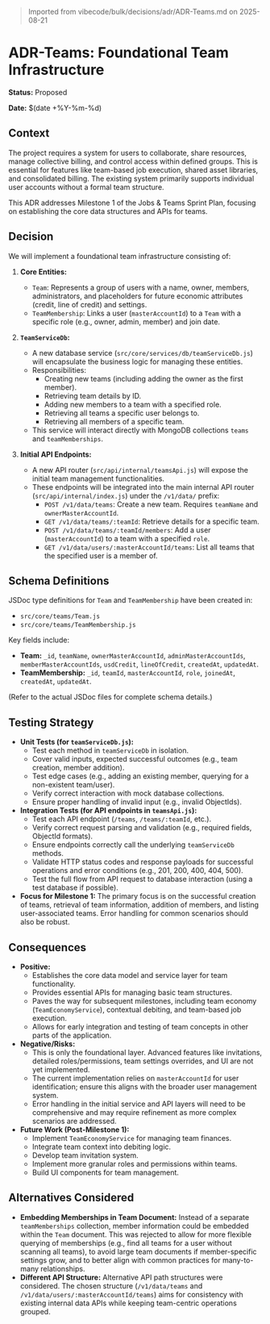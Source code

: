 > Imported from vibecode/bulk/decisions/adr/ADR-Teams.md on 2025-08-21

# ADR-Teams: Foundational Team Infrastructure

**Status:** Proposed

**Date:** $(date +%Y-%m-%d)

## Context

The project requires a system for users to collaborate, share resources, manage collective billing, and control access within defined groups. This is essential for features like team-based job execution, shared asset libraries, and consolidated billing. The existing system primarily supports individual user accounts without a formal team structure.

This ADR addresses Milestone 1 of the Jobs & Teams Sprint Plan, focusing on establishing the core data structures and APIs for teams.

## Decision

We will implement a foundational team infrastructure consisting of:

1.  **Core Entities:**
    *   `Team`: Represents a group of users with a name, owner, members, administrators, and placeholders for future economic attributes (credit, line of credit) and settings.
    *   `TeamMembership`: Links a user (`masterAccountId`) to a `Team` with a specific role (e.g., owner, admin, member) and join date.

2.  **`TeamServiceDb`:**
    *   A new database service (`src/core/services/db/teamServiceDb.js`) will encapsulate the business logic for managing these entities.
    *   Responsibilities:
        *   Creating new teams (including adding the owner as the first member).
        *   Retrieving team details by ID.
        *   Adding new members to a team with a specified role.
        *   Retrieving all teams a specific user belongs to.
        *   Retrieving all members of a specific team.
    *   This service will interact directly with MongoDB collections `teams` and `teamMemberships`.

3.  **Initial API Endpoints:**
    *   A new API router (`src/api/internal/teamsApi.js`) will expose the initial team management functionalities.
    *   These endpoints will be integrated into the main internal API router (`src/api/internal/index.js`) under the `/v1/data/` prefix:
        *   `POST /v1/data/teams`: Create a new team. Requires `teamName` and `ownerMasterAccountId`.
        *   `GET /v1/data/teams/:teamId`: Retrieve details for a specific team.
        *   `POST /v1/data/teams/:teamId/members`: Add a user (`masterAccountId`) to a team with a specified `role`.
        *   `GET /v1/data/users/:masterAccountId/teams`: List all teams that the specified user is a member of.

## Schema Definitions

JSDoc type definitions for `Team` and `TeamMembership` have been created in:
*   `src/core/teams/Team.js`
*   `src/core/teams/TeamMembership.js`

Key fields include:
*   **Team:** `_id`, `teamName`, `ownerMasterAccountId`, `adminMasterAccountIds`, `memberMasterAccountIds`, `usdCredit`, `lineOfCredit`, `createdAt`, `updatedAt`.
*   **TeamMembership:** `_id`, `teamId`, `masterAccountId`, `role`, `joinedAt`, `createdAt`, `updatedAt`.

(Refer to the actual JSDoc files for complete schema details.)

## Testing Strategy

*   **Unit Tests (for `teamServiceDb.js`):**
    *   Test each method in `teamServiceDb` in isolation.
    *   Cover valid inputs, expected successful outcomes (e.g., team creation, member addition).
    *   Test edge cases (e.g., adding an existing member, querying for a non-existent team/user).
    *   Verify correct interaction with mock database collections.
    *   Ensure proper handling of invalid input (e.g., invalid ObjectIds).
*   **Integration Tests (for API endpoints in `teamsApi.js`):**
    *   Test each API endpoint (`/teams`, `/teams/:teamId`, etc.).
    *   Verify correct request parsing and validation (e.g., required fields, ObjectId formats).
    *   Ensure endpoints correctly call the underlying `teamServiceDb` methods.
    *   Validate HTTP status codes and response payloads for successful operations and error conditions (e.g., 201, 200, 400, 404, 500).
    *   Test the full flow from API request to database interaction (using a test database if possible).
*   **Focus for Milestone 1:** The primary focus is on the successful creation of teams, retrieval of team information, addition of members, and listing user-associated teams. Error handling for common scenarios should also be robust.

## Consequences

*   **Positive:**
    *   Establishes the core data model and service layer for team functionality.
    *   Provides essential APIs for managing basic team structures.
    *   Paves the way for subsequent milestones, including team economy (`TeamEconomyService`), contextual debiting, and team-based job execution.
    *   Allows for early integration and testing of team concepts in other parts of the application.
*   **Negative/Risks:**
    *   This is only the foundational layer. Advanced features like invitations, detailed roles/permissions, team settings overrides, and UI are not yet implemented.
    *   The current implementation relies on `masterAccountId` for user identification; ensure this aligns with the broader user management system.
    *   Error handling in the initial service and API layers will need to be comprehensive and may require refinement as more complex scenarios are addressed.
*   **Future Work (Post-Milestone 1):**
    *   Implement `TeamEconomyService` for managing team finances.
    *   Integrate team context into debiting logic.
    *   Develop team invitation system.
    *   Implement more granular roles and permissions within teams.
    *   Build UI components for team management.

## Alternatives Considered

*   **Embedding Memberships in Team Document:** Instead of a separate `teamMemberships` collection, member information could be embedded within the `Team` document. This was rejected to allow for more flexible querying of memberships (e.g., find all teams for a user without scanning all teams), to avoid large team documents if member-specific settings grow, and to better align with common practices for many-to-many relationships.
*   **Different API Structure:** Alternative API path structures were considered. The chosen structure (`/v1/data/teams` and `/v1/data/users/:masterAccountId/teams`) aims for consistency with existing internal data APIs while keeping team-centric operations grouped. 